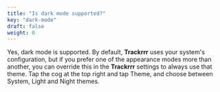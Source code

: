 ```yaml
---
title: "Is dark mode supported?"
key: "dark-mode"
draft: false
weight: 0
---
```


Yes, dark mode is supported. By default, **Trackrrr** uses your system's configuration, but if you prefer one of the appearance modes more than another, you can override this in the **Trackrrr** settings to always use that theme. Tap the cog at the top right and tap Theme, and choose between System, Light and Night themes.
